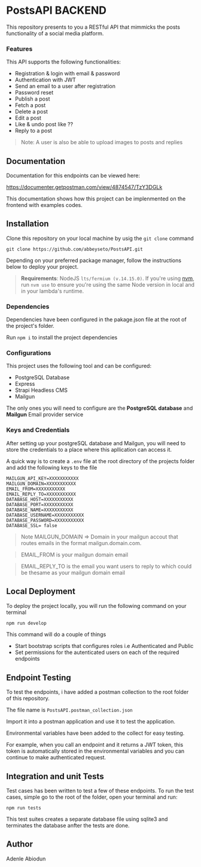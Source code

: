 # **PostsAPI BACKEND**

This repository presents to you a RESTful API that mimmicks the posts functionality of a social media platform.
### **Features**
This API supports the following functionalities:

- Registration & login with email & password
- Authentication with JWT
- Send an email to a user after registration
- Password reset
- Publish a post
- Fetch a post
- Delete a post
- Edit a post
- Like & undo post like ??
- Reply to a post

> Note: A user is also be able to upload images to posts and replies

## **Documentation**

Documentation for this endpoints can be viewed here:

https://documenter.getpostman.com/view/4874547/TzY3DGLk

This documentation shows how this project can be implenmented on the frontend with examples codes.

## **Installation**

Clone this repository on your local machine by usig the `git clone` command

```
git clone https://github.com/abbeyseto/PostsAPI.git
```
Depending on your preferred package manager, follow the instructions below to deploy your project.

> **Requirements**: NodeJS `lts/fermium (v.14.15.0)`. If you're using [nvm](https://github.com/nvm-sh/nvm), run `nvm use` to ensure you're using the same Node version in local and in your lambda's runtime.

### Dependencies
Dependencies have been configured in the pakage.json file at the root of the project's folder.

Run `npm i` to install the project dependencies

### **Configurations**
This project uses the following tool and can be configured:
- PostgreSQL Database
- Express
- Strapi Headless CMS
- Mailgun

The only ones you will need to configure are the **PostgreSQL database**  and **Mailgun** Email provider service


### **Keys and Credentials**
After setting up your postgreSQL database and Mailgun, you will need to store the credentials to a place where this apllication can access it.

A quick way is to create a `.env` file at the root directory of the projects folder and add the following keys to the file

```
MAILGUN_API_KEY=XXXXXXXXXXX 
MAILGUN_DOMAIN=XXXXXXXXXXX  
EMAIL_FROM=XXXXXXXXXXX
EMAIL_REPLY_TO=XXXXXXXXXXX
DATABASE_HOST=XXXXXXXXXXX
DATABASE_PORT=XXXXXXXXXXX
DATABASE_NAME=XXXXXXXXXXX
DATABASE_USERNAME=XXXXXXXXXXX
DATABASE_PASSWORD=XXXXXXXXXXX
DATABASE_SSL= false
```

> Note MAILGUN_DOMAIN => Domain in your mailgun accout that routes emails in the format mailgun.domain.com.

> EMAIL_FROM is your mailgun domain email

> EMAIL_REPLY_TO is the email you want users to reply to which could be thesame as your mailgun domain email


## Local Deployment

To deploy the project locally, you will run the following command on your terminal

```bash
npm run develop
```

This command will do a couple of things
- Start bootstrap scripts that configures roles i.e Authenticated and Public
- Set permissions for the autenticated users on each of the required endpoints


## **Endpoint Testing**

To test the endpoints, i have added a postman collection to the root folder of this repository. 

The file name is `PostsAPI.postman_collection.json`

Import it into a postman application and use it to test the application.

Environmental variables have been added to the collect for easy testing.

For example, when you call an endpoint and it returns a JWT token, this token is automatically stored in the environmental variables and you can continue to make authenticated request.

## Integration and unit Tests

Test cases has been written to test a few of these endpoints. To run the test cases, simple go to the root of the folder, open your terminal and run:

```
npm run tests
```
This test suites creates a separate database file using sqlite3 and terminates the database anfter the tests are done.

## Author

Adenle Abiodun
